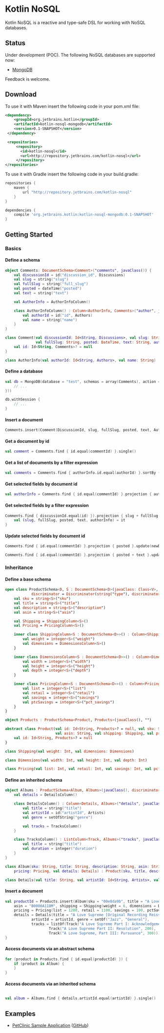 # Kotlin NoSQL

Kotlin NoSQL is a reactive and type-safe DSL for working with NoSQL databases.

## Status

Under development (POC). The following NoSQL databases are supported now:

- [MongoDB](https://www.mongodb.org/)

Feedback is welcome.

## Download

To use it with Maven insert the following code in your pom.xml file:

```xml
<dependency>
    <groupId>org.jetbrains.kotlin</groupId>
    <artifactId>kotlin-nosql-mongodb</artifactId>
    <version>0.1-SNAPSHOT</version>
 </dependency>

 <repositories>
     <repository>
       <id>kotlin-nosql</id>
       <url>http://repository.jetbrains.com/kotlin-nosql</url>
     </repository>
</repositories>
```

To use it with Gradle insert the following code in your build.gradle:

```groovy
repositories {
    maven {
        url "http://repository.jetbrains.com/kotlin-nosql"
    }
}

dependencies {
    compile 'org.jetbrains.kotlin:kotlin-nosql-mongodb:0.1-SNAPSHOT'
}
```

## Getting Started

### Basics

#### Define a schema

```kotlin
object Comments: DocumentSchema<Comment>("comments", javaClass()) {
    val discussionId = id("discussion_id", Discussions)
    val slug = string("slug")
    val fullSlug = string("full_slug")
    val posted = dateTime("posted")
    val text = string("text")

    val AuthorInfo = AuthorInfoColumn()

    class AuthorInfoColumn() : Column<AuthorInfo, Comments>("author", javaClass()) {
        val authorId = id("id", Authors)
        val name = string("name")
    }
}

class Comment(val discussionId: Id<String, Discussions>, val slug: String,
              val fullSlug: String, posted: DateTime, text: String, authorInfo: AuthorInfo) {
    val id: Id<String, Comments>? = null
}

class AuthorInfo(val authorId: Id<String, Authors>, val name: String)
```

#### Define a database

```kotlin
val db = MongoDB(database = "test", schemas = array(Comments), action = CreateDrop(onCreate = {
    // ...
}))

db.withSession {
    // ...
}
```

#### Insert a document

```kotlin
Comments.insert(Comment(DiscussionId, slug, fullSlug, posted, text, AuthorInfo(author.id, author.name)))
```

#### Get a document by id

```kotlin
val comment = Comments.find { id.equal(commentId) }.single()
```

#### Get a list of documents by a filter expression

```kotlin
val comments = Comments.find { authorInfo.id.equal(authorId) }.sortBy { posted }.skip(10).take(5).toList()
```

#### Get selected fields by document id

```kotlin
val authorInfo = Comments.find { id.equal(commentId) }.projection { authorInfo }.single()
```

#### Get selected fields by a filter expression

```kotlin
Comments.find { discussionId.equal(id) }).projection { slug + fullSlug + posted + text + authorInfo }.forEach {
    val (slug, fullSlug, posted, text, authorInfo) = it
}
```

#### Update selected fields by document id

```kotlin
Comments.find { id.equal(commentId) }.projection { posted }.update(newDate)
```

```kotlin
Comments.find { id.equal(commentId) }.projection { posted + text }.update(newDate, newText)
```

### Inheritance

#### Define a base schema

```kotlin
open class ProductSchema<D, S : DocumentSchema<D>(javaClass: Class<V>, discriminator: String) : DocumentSchema<V>("products",
            discriminator = Discriminator(string("type"), discriminator)) {
    val sku = string<S>("sku")
    val title = string<S>("title")
    val description = string<S>("description")
    val asin = string<S>("asin")

    val Shipping = ShippingColumn<S>()
    val Pricing = PricingColumn<S>()

    inner class ShippingColumn<S : DocumentSchema<D>>() : Column<Shipping, S>("shipping", javaClass()) {
        val weight = integer<S>("weight")
        val dimensions = DimensionsColumn<S>()
    }

    inner class DimensionsColumn<S : DocumentSchema<D>>() : Column<Dimensions, S>("dimensions", javaClass()) {
        val width = integer<S>("width")
        val height = integer<S>("height")
        val depth = integer<S>("depth")
    }

    inner class PricingColumn<S : DocumentSchema<D>>() : Column<Pricing, S>("pricing", javaClass()) {
        val list = integer<S>("list")
        val retail = integer<S>("retail")
        val savings = integer<S>("savings")
        val ptcSavings = integer<S>("pct_savings")
    }
}

object Products : ProductSchema<Product, Products>(javaClass(), "")

abstract class Product(val id: Id<String, Products>? = null, val sku: String, val title: String, val description: String,
                       val asin: String, val shipping: Shipping, val pricing: Pricing) {
    val id: Id<String, Products>? = null
}

class Shipping(val weight: Int, val dimensions: Dimensions)

class Dimensions(val width: Int, val height: Int, val depth: Int)

class Pricing(val list: Int, val retail: Int, val savings: Int, val pctSavings: Int)
```

#### Define an inherited schema

```kotlin
object Albums : ProductSchema<Album, Albums>(javaClass(), discriminator = "Audio Album") {
    val details = DetailsColumn()

    class DetailsColumn() : Column<Details, Albums>("details", javaClass()) {
        val title = string("title")
        val artistId = id("artistId", Artists)
        val genre = setOfString("genre")

        val tracks = TracksColumn()
    }

    class TracksColumn() : ListColumn<Track, Albums>("tracks", javaClass()) {
        val title = string("title")
        val duration = integer("duration")
    }
}

class Album(sku: String, title: String, description: String, asin: String, shipping: Shipping,
    pricing: Pricing, val details: Details) : Product(sku, title, description, asin, shipping, pricing)

class Details(val title: String, val artistId: Id<String, Artists>, val genre: Set<String>, val tracks: List<Track>)
```

#### Insert a document

```kotlin
val productId = Products.insert(Album(sku = "00e8da9b", title = "A Love Supreme", description = "by John Coltrane",
    asin = "B0000A118M", shipping = Shipping(weight = 6, dimensions = Dimensions(10, 10, 1)),
    pricing = Pricing(list = 1200, retail = 1100, savings = 100, pctSavings = 8),
    details = Details(title = "A Love Supreme [Original Recording Reissued]",
            artistId = artistId, genre = setOf("Jazz", "General"),
            tracks = listOf(Track("A Love Supreme Part I: Acknowledgement", 100),
                    Track("A Love Supreme Part II: Resolution", 200),
                    Track("A Love Supreme, Part III: Pursuance", 300)))))
}
```

#### Access documents via an abstract schema

```kotlin
for (product in Products.find { id.equal(productId) }) {
    if (product is Album) {
    }
}
```

#### Access documents via an inherited schema

```kotlin

val album = Albums.find { details.artistId.equal(artistId) }.single()
```

## Examples

- [PetClinic Sample Application](http://kotlin-nosql-mongodb-petclinic.herokuapp.com) ([GitHub](https://github.com/cheptsov/kotlin-nosql-mongodb-petclinic))
